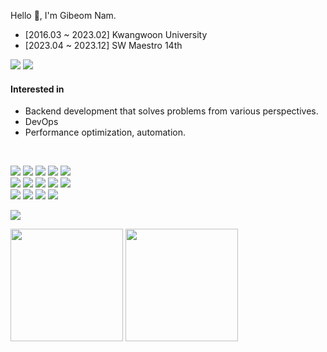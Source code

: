 Hello 👋, I'm Gibeom Nam.
- \[2016.03 ~ 2023.02] Kwangwoon University 
- \[2023.04 ~ 2023.12] SW Maestro 14th

<p>
<img src='https://img.shields.io/badge/Tech%20Blog-20C997?&style=flat&logo=Velog&logoColor=white'/>
<img src='https://img.shields.io/badge/Gmail-EA4335?&style=flat&logo=Gmail&logoColor=white'/>
</p>

#### Interested in
- Backend development that solves problems from various perspectives.
- DevOps
- Performance optimization, automation.
<br/>

<p>
<img src='https://img.shields.io/badge/Java-007396?&style=flat&logo=Java&logoColor=white'/>
<img src='https://img.shields.io/badge/Spring-6DB33F?&style=flate&logo=Spring&logoColor=white'/>
<img src='https://img.shields.io/badge/Python-3776AB?&style=flat&logo=Python&logoColor=white'/>
<img src='https://img.shields.io/badge/JavaScript-F7DF1E?&style=flat&logo=JavaScript&logoColor=white'/>
<img src='https://img.shields.io/badge/Vue.js-4FC08D?&style=flat&logo=Vue.js&logoColor=white'/>
<br/>
<img src='https://img.shields.io/badge/Docker-2496ED?&style=flat&logo=Docker&logoColor=white'/>
<img src='https://img.shields.io/badge/Redis-DC382D?&style=flat&logo=Redis&logoColor=white'/>
<img src='https://img.shields.io/badge/MySQL-4479A1?&style=flat&logo=MySQL&logoColor=white'/>
<img src='https://img.shields.io/badge/Ubuntu-E95420?&style=flat&logo=Ubuntu&logoColor=white'/>
<img src='https://img.shields.io/badge/Apache Kafka-231F20?&style=flat&logo=Apache Kafka&logoColor=white'/>
<br/>
<img src='https://img.shields.io/badge/ElasticSearch-005571?&style=flat&logo=ElasticSearch&logoColor=white'/>
<img src='https://img.shields.io/badge/MongoDB-47A248?&style=flat&logo=MongoDB&logoColor=white'/>
<img src='https://img.shields.io/badge/Nginx-009639?&style=flat&logo=NGINX&logoColor=white'/>
<img src='https://img.shields.io/badge/Github Actions-2088FF?&style=flat&logo=githubactions&logoColor=white'/>
</p>
<img src='https://github-profile-trophy.vercel.app/?username=GIVEN53&theme=chalk&row=2&column=3'/>

<p>
<img src='https://github-readme-stats.vercel.app/api?username=GIVEN53&count_private=true&show_icons=true&theme=tokyonight' height='180px'/> 
<img src='http://mazassumnida.wtf/api/v2/generate_badge?boj=maagi53' height='180px'/>
</p>
